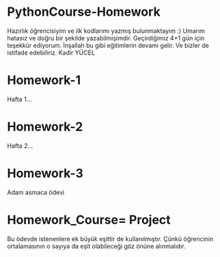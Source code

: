 # PythonCourse-Homework
Hazırlık öğrencisiyim ve ilk kodlarımı yazmış bulunmaktayım :) Umarım hatasız ve doğru bir şekilde yazabilmişimdir. Geçirdiğimiz 4+1 gün için teşekkür ediyorum. İnşallah bu 
gibi eğitimlerin devamı gelir. Ve bizler de istifade edebiliriz.
Kadir YÜCEL

# Homework-1
Hafta 1...

# Homework-2
Hafta 2...

#  Homework-3
Adam asmaca ödevi

# Homework_Course= Project
Bu ödevde istenenlere ek büyük eşittir de kullanılmıştır. Çünkü öğrencinin ortalamasının o sayıya da eşit olabileceği göz önüne alınmalıdır.

